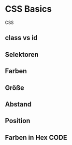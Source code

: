 # CSS Basics
CSS 

## class vs id

## Selektoren

## Farben

## Größe

## Abstand

## Position

## Farben in Hex CODE